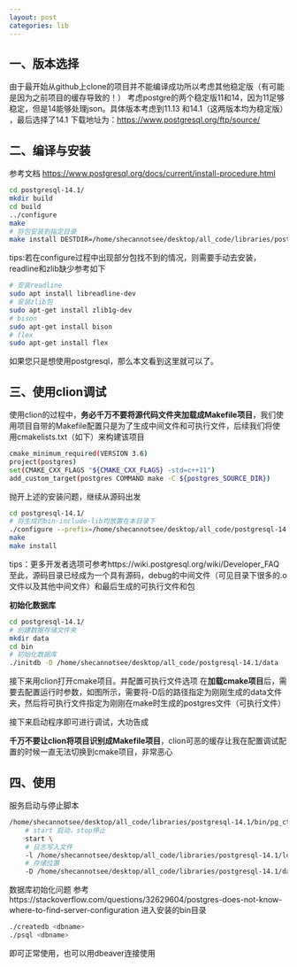 ```yaml
---
layout: post
categories: lib
---
```

## 一、版本选择

由于最开始从github上clone的项目并不能编译成功所以考虑其他稳定版（有可能是因为之前项目的缓存导致的！）
考虑postgre的两个稳定版11和14，因为11足够稳定，但是14能够处理json。具体版本考虑到11.13 和14.1（这两版本均为稳定版） ，最后选择了14.1
下载地址为：https://www.postgresql.org/ftp/source/

## 二、编译与安装
参考文档
https://www.postgresql.org/docs/current/install-procedure.html

```bash
cd postgresql-14.1/
mkdir build
cd build
../configure
make
# 将包安装到指定目录
make install DESTDIR=/home/shecannotsee/desktop/all_code/libraries/postgresql-14.1
```
tips:若在configure过程中出现部分包找不到的情况，则需要手动去安装，readline和zlib缺少参考如下

```bash
# 安装readline
sudo apt install libreadline-dev
# 安装zlib包
sudo apt-get install zlib1g-dev
# bison
sudo apt-get install bison
# flex
sudo apt-get install flex
```

如果您只是想使用postgresql，那么本文看到这里就可以了。

## 三、使用clion调试
使用clion的过程中，**务必千万不要将源代码文件夹加载成Makefile项目**，我们使用项目自带的Makefile配置只是为了生成中间文件和可执行文件，后续我们将使用cmakelists.txt（如下）来构建该项目

```bash
cmake_minimum_required(VERSION 3.6)
project(postgres)
set(CMAKE_CXX_FLAGS "${CMAKE_CXX_FLAGS} -std=c++11")
add_custom_target(postgres COMMAND make -C ${postgres_SOURCE_DIR})
```

抛开上述的安装问题，继续从源码出发
```bash
cd postgresql-14.1/
# 将生成的bin-include-lib均放置在本目录下
./configure --prefix=/home/shecannotsee/desktop/all_code/postgresql-14.1 --enable-depend --enable-cassert --enable-debug CFLAGS="-ggdb -O0"
make
make install
```
tips：更多开发者选项可参考https://wiki.postgresql.org/wiki/Developer_FAQ
至此，源码目录已经成为一个具有源码，debug的中间文件（可见目录下很多的.o文件以及其他中间文件）和最后生成的可执行文件和包

**初始化数据库**
```bash
cd postgresql-14.1/
# 创建数据存储文件夹
mkdir data
cd bin
# 初始化数据库
./initdb -D /home/shecannotsee/desktop/all_code/postgresql-14.1/data
```

接下来用clion打开cmake项目。并配置可执行文件选项
在**加载cmake项目**后，需要去配置运行时参数，如图所示，需要将-D后的路径指定为刚刚生成的data文件夹，然后将可执行文件指定为刚刚在make时生成的postgres文件（可执行文件）


接下来启动程序即可进行调试，大功告成



**千万不要让clion将项目识别成Makefile项目**，clion可恶的缓存让我在配置调试配置的时候一直无法切换到cmake项目，非常恶心

## 四、使用
服务启动与停止脚本

```bash
/home/shecannotsee/desktop/all_code/libraries/postgresql-14.1/bin/pg_ctl \
	# start 启动，stop停止
	start \
	# 日志写入文件
	-l /home/shecannotsee/desktop/all_code/libraries/postgresql-14.1/log/log.log \
	# 存储位置
	-D /home/shecannotsee/desktop/all_code/libraries/postgresql-14.1/data

```
数据库初始化问题
参考https://stackoverflow.com/questions/32629604/postgres-does-not-know-where-to-find-server-configuration
进入安装的bin目录

```bash
./createdb <dbname>
./psql <dbname>
```
即可正常使用，也可以用dbeaver连接使用

